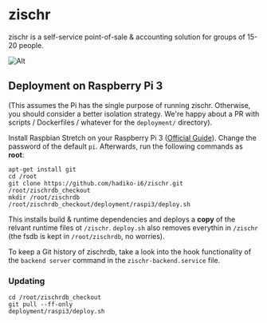 # zischr

zischr is a self-service point-of-sale & accounting solution for groups of 15-20 people.

![Alt](https://github.com/hadiko-i6/zischr/wiki/screenshots/main-screen.png)

## Deployment on Raspberry Pi 3

(This assumes the Pi has the single purpose of running zischr. Otherwise, you should consider a better isolation strategy. We're happy about a PR with scripts / Dockerfiles / whatever for the `deployment/` directory).

Install Raspbian Stretch on your Raspberry Pi 3 ([Official Guide](https://www.raspberrypi.org/documentation/installation/installing-images/README.md)).
Change the password of the default `pi`.
Afterwards, run the following commands as **root**:

```
apt-get install git
cd /root
git clone https://github.com/hadiko-i6/zischr.git /root/zischrdb_checkout
mkdir /root/zischrdb
/root/zischrdb_checkout/deployment/raspi3/deploy.sh
```  

This installs build & runtime dependencies and deploys a **copy** of the relvant runtime files ot `/zischr`.
`deploy.sh` also removes everythin in `/zischr` (the fsdb is kept in `/root/zischrdb`, no worries).

To keep a Git history of zischrdb, take a look into the hook functionality of the `backend server` command in the `zischr-backend.service` file.

### Updating
```
cd /root/zischrdb_checkout
git pull --ff-only
deployment/raspi3/deploy.sh
```
